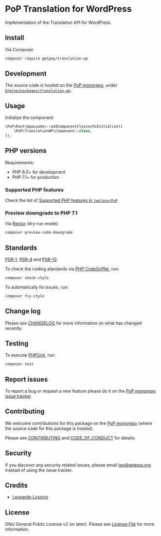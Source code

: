 # PoP Translation for WordPress

<!--
[![Build Status][ico-travis]][link-travis]
[![Quality Score][ico-code-quality]][link-code-quality]
[![Software License][ico-license]](LICENSE.md)
[![Latest Version on Packagist][ico-version]][link-packagist]
[![Coverage Status][ico-scrutinizer]][link-scrutinizer]
[![Total Downloads][ico-downloads]][link-downloads]
-->

Implementation of the Translation API for WordPress

## Install

Via Composer

``` bash
composer require getpop/translation-wp
```

## Development

The source code is hosted on the [PoP monorepo](https://github.com/leoloso/PoP), under [`Engine/packages/translation-wp`](https://github.com/leoloso/PoP/tree/master/layers/Engine/packages/translation-wp).

## Usage

Initialize the component:

``` php
\PoP\Root\AppLoader::addComponentClassesToInitialize([
    \PoP\TranslationWP\Component::class,
]);
```

## PHP versions

Requirements:

- PHP 8.0+ for development
- PHP 7.1+ for production

### Supported PHP features

Check the list of [Supported PHP features in `leoloso/PoP`](https://github.com/leoloso/PoP/blob/master/docs/supported-php-features.md)

### Preview downgrade to PHP 7.1

Via [Rector](https://github.com/rectorphp/rector) (dry-run mode):

```bash
composer preview-code-downgrade
```

## Standards

[PSR-1](https://www.php-fig.org/psr/psr-1), [PSR-4](https://www.php-fig.org/psr/psr-4) and [PSR-12](https://www.php-fig.org/psr/psr-12).

To check the coding standards via [PHP CodeSniffer](https://github.com/squizlabs/PHP_CodeSniffer), run:

``` bash
composer check-style
```

To automatically fix issues, run:

``` bash
composer fix-style
```

## Change log

Please see [CHANGELOG](CHANGELOG.md) for more information on what has changed recently.

## Testing

To execute [PHPUnit](https://phpunit.de/), run:

``` bash
composer test
```

## Report issues

To report a bug or request a new feature please do it on the [PoP monorepo issue tracker](https://github.com/leoloso/PoP/issues).

## Contributing

We welcome contributions for this package on the [PoP monorepo](https://github.com/leoloso/PoP) (where the source code for this package is hosted).

Please see [CONTRIBUTING](CONTRIBUTING.md) and [CODE_OF_CONDUCT](CODE_OF_CONDUCT.md) for details.

## Security

If you discover any security related issues, please email leo@getpop.org instead of using the issue tracker.

## Credits

- [Leonardo Losoviz][link-author]

## License

GNU General Public License v2 (or later). Please see [License File](LICENSE.md) for more information.

[ico-version]: https://img.shields.io/packagist/v/getpop/translation-wp.svg?style=flat-square
[ico-license]: https://img.shields.io/badge/license-GPLv2-brightgreen.svg?style=flat-square
[ico-travis]: https://img.shields.io/travis/getpop/translation-wp/master.svg?style=flat-square
[ico-scrutinizer]: https://img.shields.io/scrutinizer/coverage/g/getpop/translation-wp.svg?style=flat-square
[ico-code-quality]: https://img.shields.io/scrutinizer/g/getpop/translation-wp.svg?style=flat-square
[ico-downloads]: https://img.shields.io/packagist/dt/getpop/translation-wp.svg?style=flat-square

[link-packagist]: https://packagist.org/packages/getpop/translation-wp
[link-travis]: https://travis-ci.org/getpop/translation-wp
[link-scrutinizer]: https://scrutinizer-ci.com/g/getpop/translation-wp/code-structure
[link-code-quality]: https://scrutinizer-ci.com/g/getpop/translation-wp
[link-downloads]: https://packagist.org/packages/getpop/translation-wp
[link-contributors]: ../../../../../../contributors
[link-author]: https://github.com/leoloso
